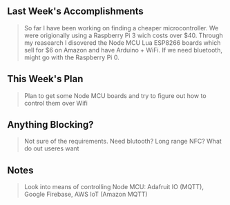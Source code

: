 ## Last Week's Accomplishments

> So far I have been working on finding a cheaper microcontroller. We were origionally using a
> Raspberry Pi 3 wich costs over $40. Through my reasearch I disovered the Node MCU Lua ESP8266
> boards which sell for $6 on Amazon and have Arduino + WiFi. If we need bluetooth, might go with
> the Raspberry Pi 0.

## This Week's Plan

> Plan to get some Node MCU boards and try to figure out how to control them over Wifi

## Anything Blocking?

> Not sure of the requirements. Need blutooth? Long range NFC? What do out useres want

## Notes

> Look into means of controlling Node MCU: Adafruit IO (MQTT), Google Firebase,
> AWS IoT (Amazon MQTT)
